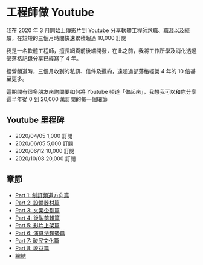 # 工程師做 Youtube

我在 2020 年 3 月開始上傳影片到 Youtube 分享軟體工程師求職、職涯以及經驗，在短短的三個月時間快速累積超過 10,000 訂閱

我是一名軟體工程師，擅長網頁前後端開發，在此之前，我將工作所學及消化透過部落格記錄分享已經寫了 4 年。

經營頻道時，三個月收到的私訊、信件及邀約，遠超過部落格經營 4 年的 10 倍甚至更多。

這期間有很多朋友來詢問要如何將 Youtube 頻道「做起來」，我想我可以和你分享這半年從 0 到 20,000 萬訂閱的每一個細節

## Youtube 里程碑

- 2020/04/05 1,000 訂閱
- 2020/06/05 5,000 訂閱
- 2020/06/12 10,000 訂閱
- 2020/10/08 20,000 訂閱

## 章節

* [Part 1: 制訂頻道方向篇](01.md)
* [Part 2: 設備器材篇](02.md)
* [Part 3: 文案企劃篇](03.md)
* [Part 4: 後製剪輯篇](04.md)
* [Part 5: 影片上架篇](05.md)
* [Part 6: 演算法趨勢篇](06.md)
* [Part 7: 酸民文化篇](07.md)
* [Part 8: 收益篇](08.md)
* [總結](conclusion.md)
